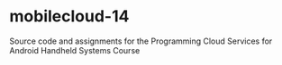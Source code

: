 mobilecloud-14
==============

Source code and assignments for the Programming Cloud Services for Android Handheld Systems Course
